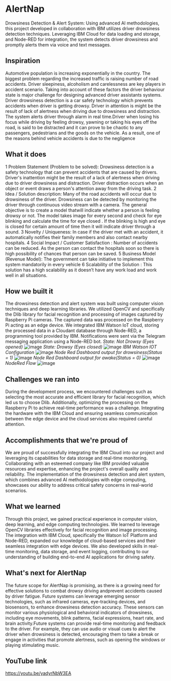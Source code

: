 # AlertNap
 Drowsiness Detection &amp; Alert System: Using advanced AI methodologies, this project developed in collaboration with IBM utilizes driver drowsiness detection techniques. Leveraging IBM Cloud for data loading and storage, and Node-RED for integration, the system detects driver drowsiness and promptly alerts them via voice and text messages.
## Inspiration
Automotive population is increasing exponentially in the country. The biggest problem regarding the increased traffic is raising number of road accidents. Driver sleepiness, alcoholism and carelessness are key players in accident scenario. Taking into account of these factors the driver behaviour state is major challenge for designing advanced driver assistants systems. Driver drowsiness detection is a car safety technology which prevents accidents when driver is getting drowsy. Driver in attention is might be the result of lack of alertness when driving due to drowsiness and distraction. The system alerts driver through alarm in real time.Driver when losing his focus while driving by feeling drowsy, yawning or taking his eyes off the road, is said to be distracted and it can prove to be chaotic to any passengers, pedestrians and the goods on the vehicle. As a result, one of the reasons behind vehicle accidents is due to the negligence

## What it does
1 Problem Statement (Problem to be solved):
Drowsiness detection is a safety technology that can prevent accidents that are caused by drivers. Driver's inattention might be the result of a lack of alertness when driving due to driver drowsiness and distraction. Driver distraction occurs when an object or event draws a person's attention away from the driving task.
 2 Idea / Solution description:
 Many of the road accidents will occur due to drowsiness of the driver. Drowsiness can be detected by monitoring the driver through continuous video stream with a camera. The general objective is to create a model thatwill indicate whether a person is feeling drowsy or not. The model takes image for every second and check for eye blinking and calculate the time for eye closed . If the blinking is high and eye is closed for certain amount of time then it will indicate driver through a sound. 
3 Novelty / Uniqueness:
 In case if the driver met with an accident, it automatically notifies their family members and also contact nearby hospitals. 
4 Social Impact / Customer Satisfaction :
Number of accidents can be reduced. As the person can contact the hospitals soon so there is high possibility of chances that person can be saved. 
5 Business Model (Revenue Model):
 The government can take initiative to implement this system mandatorily in every vehicle 
6 Scalability of the Solution :
This solution has a high scalability as it doesn’t have any work load and work well in all situations.

## How we built it
The drowsiness detection and alert system was built using computer vision techniques and deep learning libraries. We utilized OpenCV and specifically the Dlib library for facial recognition and processing of images captured by Raspberry Pi cameras. The captured data was processed on the Raspberry Pi acting as an edge device. We integrated IBM Watson IoT cloud, storing the processed data in a Cloudant database through Node-RED, a programming tool provided by IBM. Notifications were sent via the Telegram messaging application using a Node-RED bot.
*State: Not Drowsy (Eyes opened)*
![image](https://github.com/shruthi2608/AlertNap/assets/99944438/1abe76e8-17fb-4d51-a41a-265d4020895b)
*State: Drowsy (Eyes closed)*
![image](https://github.com/shruthi2608/AlertNap/assets/99944438/a9575e46-1a5d-4545-92ba-4ef10b478e50)
*IBM Watson IOT Configuration*
![image](https://github.com/shruthi2608/AlertNap/assets/99944438/10cc34d2-f32c-4c45-a176-2565262541a5)
*Node Red Dashboard output for drowsiness(Status = 1)*
![image](https://github.com/shruthi2608/AlertNap/assets/99944438/fc8b7f5c-8562-4a6f-b7cd-29288744dc43)
*Node Red Dashboard output for awake(Status = 0)*
![image](https://github.com/shruthi2608/AlertNap/assets/99944438/ace74c7f-e7f4-4cd9-9ce9-52a5f493f25b)
*NodeRed Flow*
![image](https://github.com/shruthi2608/AlertNap/assets/99944438/722527fb-12f3-40a5-953b-f1478704bd33)

## Challenges we ran into
During the development process, we encountered challenges such as selecting the most accurate and efficient library for facial recognition, which led us to choose Dlib. Additionally, optimizing the processing on the Raspberry Pi to achieve real-time performance was a challenge. Integrating the hardware with the IBM Cloud and ensuring seamless communication between the edge device and the cloud services also required careful attention.

## Accomplishments that we're proud of
We are proud of successfully integrating the IBM Cloud into our project and leveraging its capabilities for data storage and real-time monitoring. Collaborating with an esteemed company like IBM provided valuable resources and expertise, enhancing the project's overall quality and reliability. The implementation of the drowsiness detection and alert system, which combines advanced AI methodologies with edge computing, showcases our ability to address critical safety concerns in real-world scenarios.

## What we learned
Through this project, we gained practical experience in computer vision, deep learning, and edge computing technologies. We learned to leverage OpenCV libraries effectively for facial recognition and image processing. The integration with IBM Cloud, specifically the Watson IoT Platform and Node-RED, expanded our knowledge of cloud-based services and their seamless integration with edge devices. We also developed skills in real-time monitoring, data storage, and event logging, contributing to our understanding of building end-to-end AI applications for driving safety.

## What's next for AlertNap
The future scope for AlertNap is promising, as there is a growing need for effective solutions to combat drowsy driving andprevent accidents caused by driver fatigue. Future systems can leverage emerging sensor technologies, such as infrared cameras, eye-tracking devices, and biosensors, to enhance drowsiness detection accuracy. These sensors can monitor various physiological and behavioral indicators of drowsiness, including eye movements, blink patterns, facial expressions, heart rate, and brain activity.Future systems can provide real-time monitoring and feedback to the driver. For example, they can use audio or visual cues to alert the driver when drowsiness is detected, encouraging them to take a break or engage in activities that promote alertness, such as opening the windows or playing stimulating music.

## YouTube link
https://youtu.be/yadyrNbW3EA
